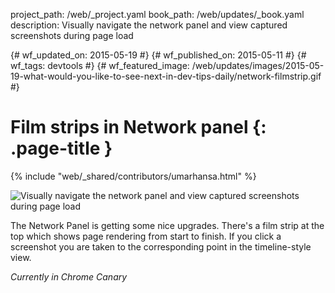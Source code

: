 project_path: /web/_project.yaml book_path: /web/updates/_book.yaml description: Visually navigate the network panel and view captured screenshots during page load

{# wf_updated_on: 2015-05-19 #} {# wf_published_on: 2015-05-11 #} {# wf_tags: devtools #} {# wf_featured_image: /web/updates/images/2015-05-19-what-would-you-like-to-see-next-in-dev-tips-daily/network-filmstrip.gif #}

# Film strips in Network panel {: .page-title }

{% include "web/_shared/contributors/umarhansa.html" %}

<img src="/web/updates/images/2015-05-19-what-would-you-like-to-see-next-in-dev-tips-daily/network-filmstrip.gif" alt="Visually navigate the network panel and view captured screenshots during page load" />

The Network Panel is getting some nice upgrades. There's a film strip at the top which shows page rendering from start to finish. If you click a screenshot you are taken to the corresponding point in the timeline-style view.

<em>Currently in Chrome Canary</em>
